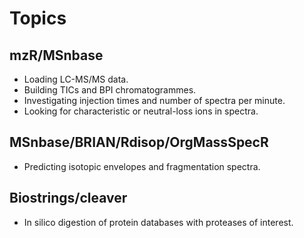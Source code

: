 # Topics

## mzR/MSnbase

- Loading LC-MS/MS data.
- Building TICs and BPI chromatogrammes.
- Investigating injection times and number of spectra per minute.
- Looking for characteristic or neutral-loss ions in spectra.

## MSnbase/BRIAN/Rdisop/OrgMassSpecR

- Predicting isotopic envelopes and fragmentation spectra.

## Biostrings/cleaver

- In silico digestion of protein databases with proteases of interest.
